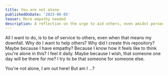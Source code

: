 ```yaml
---
title: You are not alone
publishedOnDate: '2023-06-05'
teaser: More empathy needed
description: A reflection on the urge to aid others, even amidst personal struggles. You're not alone, I am out here! We can go through it together.
---
```


All I want to do, is to be of service to others, even when that means my downfall. Why do I want to help others?
Why did I create this repository?
Maybe because I have empathy?
Because I know how it feels like to think you're alone in this? I feel it daily.
Maybe because I wish, that someone one day will be there for me? I try to be that someone for someone else.

You're not alone, I am out here! But am I ...?
